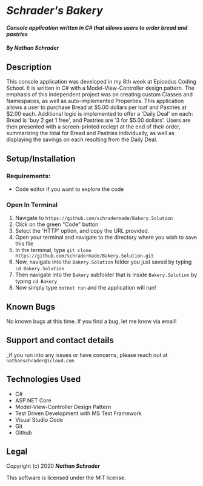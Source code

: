 # _Schrader's Bakery_

#### _Console application written in C# that allows users to order bread and pastries_

#### By _**Nathan Schrader**_

## Description
This console application was developed in my 8th week at Epicodus Coding School. It is written in C# with a Model-View-Controller design pattern. The emphasis of this independent project was on creating custom Classes and Namespaces, as well as auto-implemented Properties. This application allows a user to purchase Bread at $5.00 dollars per loaf and Pastries at $2.00 each. Additional logic is implemented to offer a 'Daily Deal' on each: Bread is 'buy 2 get 1 free', and Pastries are '3 for $5.00 dollars'. Users are then presented with a screen-printed reciept at the end of their order, summarizing the total for Bread and Pastries individually, as well as displaying the savings on each resulting from the Daily Deal.

## Setup/Installation
### Requirements:

* Code editor if you want to explore the code

### Open In Terminal

1. Navigate to `https://github.com/schradermade/Bakery.Solution`
2. Click on the green "Code" button 
3. Select the 'HTTP' option, and copy the URL provided.
4. Open your terminal and navigate to the directory where you wish to save this file
5. In the terminal, type `git clone https://github.com/schradermade/Bakery.Solution.git`
6. Now, navigate into the `Bakery.Solution` folder you just saved by typing `cd Bakery.Solution`
7. Then navigate into the `Bakery` subfolder that is inside `Bakery.Solution` by typing `cd Bakery`
8. Now simply type `dotnet run` and the application will run!

## Known Bugs
No known bugs at this time. If you find a bug, let me know via email!

## Support and contact details
_If you run into any issues or have concerns, please reach out at ``nathanschrader@icloud.com``

## Technologies Used
* C#
* ASP.NET Core
* Model-View-Controller Design Pattern
* Test Driven Development with MS Test Framework
* Visual Studio Code
* Git
* Github

## Legal
Copyright (c) 2020 **_Nathan Schrader_**

This software is licensed under the MIT license.
